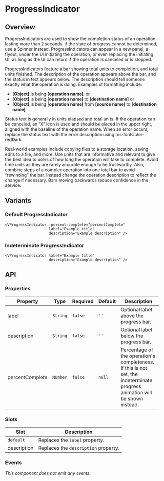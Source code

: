 # ProgressIndicator

## Overview

ProgressIndicators are used to show the completion status of an operation
lasting more than 2 seconds. If the state of progress cannot be determined, use
a Spinner instead. ProgressIndicators can appear in a new panel, a flyout, under
the UI initiating the operation, or even replacing the initiating UI, as long as
the UI can return if the operation is canceled or is stopped.

ProgressIndicators feature a bar showing total units to completion, and total
units finished. The description of the operation appears above the bar, and the
status in text appears below. The description should tell someone exactly what
the operation is doing. Examples of formatting include:

* **[Object]** is being **[operation name]**, or
* **[Object]** is being **[operation name]** to **[destination name]** or
* **[Object]** is being **[operation name]** from **[source name]** to **[destination name]**

Status text is generally in units elapsed and total units. If the operation can
be canceled, an “X” icon is used and should be placed in the upper right,
aligned with the baseline of the operation name. When an error occurs, replace
the status text with the error description using ms-fontColor-redDark.

Real-world examples include copying files to a storage location, saving edits to
a file, and more. Use units that are informative and relevant to give the best
idea to users of how long the operation will take to complete. Avoid time units
as they are rarely accurate enough to be trustworthy. Also, combine steps of a
complex operation into one total bar to avoid “rewinding” the bar. Instead
change the operation description to reflect the change if necessary. Bars moving
backwards reduce confidence in the service.

## Variants

### Default ProgressIndicator

<progress-ProgressIndicator-Example1 />

```vue
<VProgressIndicator :percent-complete="percentComplete"
                    label="Example title"
                    description="Example description" />
```

### Indeterminate ProgressIndicator

<VProgressIndicator label="Example title"
                    description="Example description" />

```vue
<VProgressIndicator label="Example title"
                    description="Example description" />
```

## API

### Properties

| Property        | Type     | Required | Default | Description                                                                                                                 |
|-----------------|----------|----------|---------|-----------------------------------------------------------------------------------------------------------------------------|
| label           | `String` | `false`  | `''`    | Optional label above the progress bar.                                                                                      |
| description     | `String` | `false`  | `''`    | Optional label below the progress bar.                                                                                      |
| percentComplete | `Number` | `false`  | `null`  | Percentage of the operation's completeness. If this is not set, the indeterminate progress animation will be shown instead. |

### Slots

| Slot        | Description                          |
|-------------|--------------------------------------|
| `default`   | Replaces the `label` property.       |
| description | Replaces the `description` property. |

### Events

*This component does not emit any events.*

